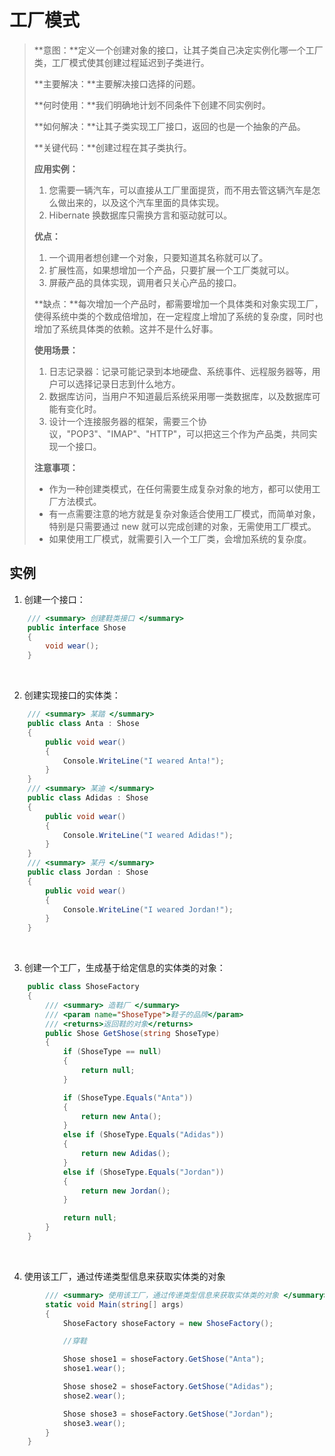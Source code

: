 # 工厂模式

> **意图：**定义一个创建对象的接口，让其子类自己决定实例化哪一个工厂类，工厂模式使其创建过程延迟到子类进行。
>
> **主要解决：**主要解决接口选择的问题。
>
> **何时使用：**我们明确地计划不同条件下创建不同实例时。
>
> **如何解决：**让其子类实现工厂接口，返回的也是一个抽象的产品。
>
> **关键代码：**创建过程在其子类执行。
>
> **应用实例：** 
>
> 1. 您需要一辆汽车，可以直接从工厂里面提货，而不用去管这辆汽车是怎么做出来的，以及这个汽车里面的具体实现。 
> 2. Hibernate 换数据库只需换方言和驱动就可以。
>
> **优点：** 
>
> 1. 一个调用者想创建一个对象，只要知道其名称就可以了。 
> 2. 扩展性高，如果想增加一个产品，只要扩展一个工厂类就可以。 
> 3. 屏蔽产品的具体实现，调用者只关心产品的接口。
>
> **缺点：**每次增加一个产品时，都需要增加一个具体类和对象实现工厂，使得系统中类的个数成倍增加，在一定程度上增加了系统的复杂度，同时也增加了系统具体类的依赖。这并不是什么好事。
>
> **使用场景：** 
>
> 1. 日志记录器：记录可能记录到本地硬盘、系统事件、远程服务器等，用户可以选择记录日志到什么地方。 
> 2. 数据库访问，当用户不知道最后系统采用哪一类数据库，以及数据库可能有变化时。 
> 3. 设计一个连接服务器的框架，需要三个协议，"POP3"、"IMAP"、"HTTP"，可以把这三个作为产品类，共同实现一个接口。
>
> **注意事项：**
>
> - 作为一种创建类模式，在任何需要生成复杂对象的地方，都可以使用工厂方法模式。
> - 有一点需要注意的地方就是复杂对象适合使用工厂模式，而简单对象，特别是只需要通过 new 就可以完成创建的对象，无需使用工厂模式。
> - 如果使用工厂模式，就需要引入一个工厂类，会增加系统的复杂度。

## 实例

1. 创建一个接口：

```c#
    /// <summary> 创建鞋类接口 </summary>
    public interface Shose
    {
        void wear();
    }
```

<br/>

2. 创建实现接口的实体类：

```c#
    /// <summary> 某踏 </summary>
    public class Anta : Shose
    {
        public void wear()
        {
            Console.WriteLine("I weared Anta!");
        }
    }
    /// <summary> 某迪 </summary>
    public class Adidas : Shose
    {
        public void wear()
        {
            Console.WriteLine("I weared Adidas!");
        }
    }
    /// <summary> 某丹 </summary>
    public class Jordan : Shose
    {
        public void wear()
        {
            Console.WriteLine("I weared Jordan!");
        }
    }
```

<br/>

3. 创建一个工厂，生成基于给定信息的实体类的对象：

```c#
    public class ShoseFactory
    {
        /// <summary> 造鞋厂 </summary>
        /// <param name="ShoseType">鞋子的品牌</param>
        /// <returns>返回鞋的对象</returns>
        public Shose GetShose(string ShoseType)
        {
            if (ShoseType == null)
            {
                return null;
            }

            if (ShoseType.Equals("Anta"))
            {
                return new Anta();
            }
            else if (ShoseType.Equals("Adidas"))
            {
                return new Adidas();
            }
            else if (ShoseType.Equals("Jordan"))
            {
                return new Jordan();
            }

            return null;
        }
    }
```

<br/>

4. 使用该工厂，通过传递类型信息来获取实体类的对象

```c#
        /// <summary> 使用该工厂，通过传递类型信息来获取实体类的对象 </summary>
        static void Main(string[] args)
        {
            ShoseFactory shoseFactory = new ShoseFactory();

            //穿鞋

            Shose shose1 = shoseFactory.GetShose("Anta");
            shose1.wear();

            Shose shose2 = shoseFactory.GetShose("Adidas");
            shose2.wear();

            Shose shose3 = shoseFactory.GetShose("Jordan");
            shose3.wear();
        }
    }
```

